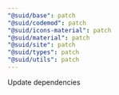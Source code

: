 ```yaml
---
"@suid/base": patch
"@suid/codemod": patch
"@suid/icons-material": patch
"@suid/material": patch
"@suid/site": patch
"@suid/types": patch
"@suid/utils": patch
---
```


Update dependencies
